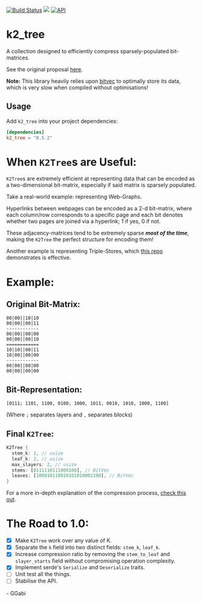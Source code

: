 
[![Build Status](https://github.com/GGabi/k2_tree/workflows/build%20&%20tests/badge.svg)](https://github.com/GGabi/k2_tree/actions)
[![](http://meritbadge.herokuapp.com/k2_tree)](https://crates.io/crates/k2_tree)
[![API](https://docs.rs/k2_tree/badge.svg)](https://docs.rs/k2_tree)

# k2_tree
A collection designed to efficiently compress sparsely-populated bit-matrices.

See the original proposal [here](https://users.dcc.uchile.cl/~gnavarro/ps/spire09.1.pdf).

**Note:** This library heavily relies upon [bitvec](https://docs.rs/bitvec/0.17.4/bitvec/) to optimally store its data, which is very slow when compiled without optimisations!

## Usage
Add  `k2_tree`  into your project dependencies:
```toml
[dependencies]
k2_tree = "0.5.2"
```

# When `K2Tree`s are Useful:
`K2Tree`s are extremely efficient at representing data that can be encoded as a two-dimensional bit-matrix, especially if said matrix is sparsely populated.

Take a real-world example: representing Web-Graphs.

Hyperlinks between webpages can be encoded as a 2-d bit-matrix, where each column/row corresponds to a specific page and each bit denotes whether two pages are joined via a hyperlink; 1 if yes, 0 if not.

These adjacency-matrices tend to be extremely sparse ***most of the time***, making the `K2Tree` the perfect structure for encoding them!

Another example is representing Triple-Stores, which [this repo](https://github.com/GGabi/RippleDB) demonstrates is effective.

# Example:
## Original Bit-Matrix:
```
00|00||10|10
00|00||00|11
------------
00|00||00|00
00|00||00|10
============
10|10||00|11
10|00||00|00
------------
00|00||00|00
00|00||00|00
```
## Bit-Representation:
`[0111; 1101, 1100, 0100; 1000, 1011, 0010, 1010, 1000, 1100]`

(Where `;` separates layers and `,` separates blocks)
## Final `K2Tree`:
```rust
K2Tree {
  stem_k: 2, // usize
  leaf_k: 2, // usize
  max_slayers: 2, // usize
  stems: [0111110111000100], // BitVec
  leaves: [100010110010101010001100], // BitVec
}
```
For a more in-depth explanation of the compression process, [check this out](HOWITWORKS.md).
# The Road to 1.0:
- [x] Make `K2Tree` work over any value of K.
- [x] Separate the `k` field into two distinct fields: `stem_k`, `leaf_k`.
- [x] Increase compression ratio by removing the `stem_to_leaf` and `slayer_starts` field without compromising operation complexity.
- [x] Implement serde's `Serialize` and `Deserialize` traits.
- [ ] Unit test all the things.
- [ ] Stabilise the API.

\- GGabi

